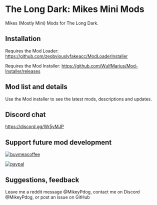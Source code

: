 # The Long Dark: Mikes Mini Mods

Mikes (Mostly Mini) Mods for The Long Dark.

## Installation

Requires the Mod Loader: https://github.com/zeobviouslyfakeacc/ModLoaderInstaller

Requires the Mod Installer: https://github.com/WulfMarius/Mod-Installer/releases

## Mod list and details

Use the Mod installer to see the latest mods, descriptions and updates.

## Discord chat ##

https://discord.gg/Wr5yMJP

## Support future mod development

[![buymeacoffee](https://www.buymeacoffee.com/assets/img/custom_images/orange_img.png)](https://www.buymeacoffee.com/mikeypdog)

[![paypal](https://www.paypalobjects.com/en_US/i/btn/btn_donateCC_LG.gif)](https://www.paypal.com/cgi-bin/webscr?cmd=_s-xclick&hosted_button_id=B4MTA4JTM8YZN)

## Suggestions, feedback

Leave me a reddit message @MikeyPdog, contact me on Discord @MikeyPdog, or post an issue on GitHub